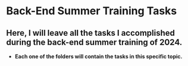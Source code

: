 # Back-End Summer Training Tasks

## Here, I will leave all the tasks I accomplished during the back-end summer training of 2024.

- __Each one of the folders will contain the tasks in this specific topic.__
